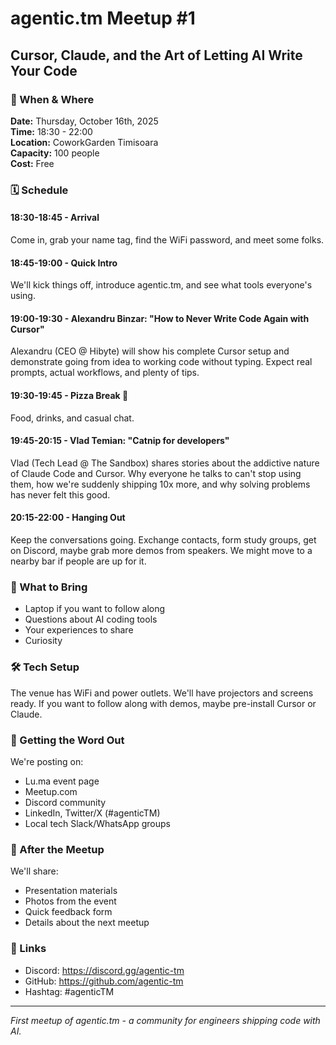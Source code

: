 # agentic.tm Meetup #1
## Cursor, Claude, and the Art of Letting AI Write Your Code

### 📅 When & Where

**Date:** Thursday, October 16th, 2025  
**Time:** 18:30 - 22:00  
**Location:** CoworkGarden Timisoara  
**Capacity:** 100 people  
**Cost:** Free  

### 🗓️ Schedule

#### 18:30-18:45 - Arrival
Come in, grab your name tag, find the WiFi password, and meet some folks.

#### 18:45-19:00 - Quick Intro
We'll kick things off, introduce agentic.tm, and see what tools everyone's using.

#### 19:00-19:30 - Alexandru Binzar: "How to Never Write Code Again with Cursor"
Alexandru (CEO @ Hibyte) will show his complete Cursor setup and demonstrate going from idea to working code without typing. Expect real prompts, actual workflows, and plenty of tips.

#### 19:30-19:45 - Pizza Break 🍕
Food, drinks, and casual chat.

#### 19:45-20:15 - Vlad Temian: "Catnip for developers"
Vlad (Tech Lead @ The Sandbox) shares stories about the addictive nature of Claude Code and Cursor. Why everyone he talks to can't stop using them, how we're suddenly shipping 10x more, and why solving problems has never felt this good.

#### 20:15-22:00 - Hanging Out
Keep the conversations going. Exchange contacts, form study groups, get on Discord, maybe grab more demos from speakers. We might move to a nearby bar if people are up for it.

### 👥 What to Bring

- Laptop if you want to follow along
- Questions about AI coding tools
- Your experiences to share
- Curiosity

### 🛠️ Tech Setup

The venue has WiFi and power outlets. We'll have projectors and screens ready. If you want to follow along with demos, maybe pre-install Cursor or Claude.

### 📢 Getting the Word Out

We're posting on:
- Lu.ma event page
- Meetup.com
- Discord community
- LinkedIn, Twitter/X (#agenticTM)
- Local tech Slack/WhatsApp groups

### 📝 After the Meetup

We'll share:
- Presentation materials
- Photos from the event
- Quick feedback form
- Details about the next meetup

### 🔗 Links

- Discord: https://discord.gg/agentic-tm
- GitHub: https://github.com/agentic-tm
- Hashtag: #agenticTM

---

*First meetup of agentic.tm - a community for engineers shipping code with AI.*
